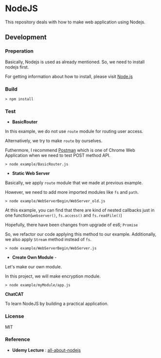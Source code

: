 # NodeJS

This repository deals with how to make web application using Nodejs.

## Development

### Preperation

Basically, Nodejs is used as already mentioned. So, we need to install nodejs first.

For getting information about how to install, please visit [Node.js](https://nodejs.org/en/)

### Build

```console
> npm install
```

### Test

- **BasicRouter**

In this example, we do not use `route` module for routing user access.

Alternatively, we try to make `route` by ourselves.

Futhermore, I recommend [Postman](https://chrome.google.com/webstore/detail/postman/fhbjgbiflinjbdggehcddcbncdddomop)
which is one of Chrome Web Application when we need to test POST method API.

```console
> node example/BasicRouter.js
```

- **Static Web Server**

Basically, we apply `route` module that we made at previous example.

However, we need to add more imported modules like `fs` and `path`.

```console
> node example/WebServerBegin/WebServer_old.js
```

At this example, you can find that there are kind of nested callbacks just in one function(`webserver()`, `fs.access()` and `fs.readFile()`)

Hopefully, there have been changes from upgrade of es6; `Promise`

So, we refactor our code applying this method to our example. Additionally, we also apply `Stream` method instead of `fs`.

```console
> node example/WebServerBegin/WebServer.js
```

- **Create Own Module** -

Let's make our own module.

In this project, we will make encryption module.

```console
> node example/myModule/app.js
```

**ChatCAT**

To learn NodeJS by building a practical application.

### License

MIT

### Reference

- **Udemy Lecture** : [all-about-nodejs](https://www.udemy.com/all-about-nodejs/)
